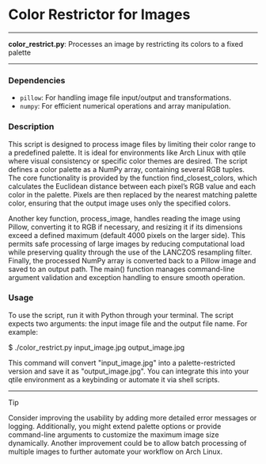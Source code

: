 # Color Restrictor for Images

---

**color_restrict.py**: Processes an image by restricting its colors to a fixed palette

---

### Dependencies

- `pillow`: For handling image file input/output and transformations.
- `numpy`: For efficient numerical operations and array manipulation.

### Description

This script is designed to process image files by limiting their color range to a predefined palette. It is ideal for environments like Arch Linux with qtile where visual consistency or specific color themes are desired. The script defines a color palette as a NumPy array, containing several RGB tuples. The core functionality is provided by the function find_closest_colors, which calculates the Euclidean distance between each pixel’s RGB value and each color in the palette. Pixels are then replaced by the nearest matching palette color, ensuring that the output image uses only the specified colors.

Another key function, process_image, handles reading the image using Pillow, converting it to RGB if necessary, and resizing it if its dimensions exceed a defined maximum (default 4000 pixels on the larger side). This permits safe processing of large images by reducing computational load while preserving quality through the use of the LANCZOS resampling filter. Finally, the processed NumPy array is converted back to a Pillow image and saved to an output path. The main() function manages command-line argument validation and exception handling to ensure smooth operation.

### Usage

To use the script, run it with Python through your terminal. The script expects two arguments: the input image file and the output file name. For example:

   $ ./color_restrict.py input_image.jpg output_image.jpg

This command will convert "input_image.jpg" into a palette-restricted version and save it as "output_image.jpg". You can integrate this into your qtile environment as a keybinding or automate it via shell scripts.

---

> [!TIP]
> Consider improving the usability by adding more detailed error messages or logging. Additionally, you might extend palette options or provide command-line arguments to customize the maximum image size dynamically. Another improvement could be to allow batch processing of multiple images to further automate your workflow on Arch Linux.